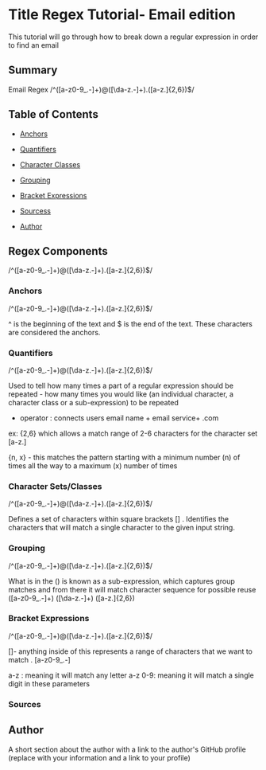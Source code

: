 # Title Regex Tutorial- Email edition
This tutorial will go through how to break down a regular expression in order to find an email
## Summary
Email Regex
 /^([a-z0-9_\.-]+)@([\da-z\.-]+)\.([a-z\.]{2,6})$/

## Table of Contents

- [Anchors](#anchors)
- [Quantifiers](#quantifiers)

- [Character Classes](#character-classes)

- [Grouping](#grouping)
- [Bracket Expressions](#bracket-expressions)

- [Sourcess](#sources)
- [Author](#author)


## Regex Components

 /^([a-z0-9_\.-]+)@([\da-z\.-]+)\.([a-z\.]{2,6})$/
### Anchors

/^([a-z0-9_\.-]+)@([\da-z\.-]+)\.([a-z\.]{2,6})$/

^ is the beginning of the text and $ is the end of the text. These characters are considered the anchors. 
### Quantifiers

/^([a-z0-9_\.-]+)@([\da-z\.-]+)\.([a-z\.]{2,6})$/

Used to tell how many times a part of a regular expression should be repeated - how many times you would like (an individual character, a character class or a sub-expression) to be repeated 

+ operator : connects users email name + email service+ .com
 
ex:
{2,6} which allows a match range of 2-6 characters for the character set [a-z\.]

{n, x} - this matches the pattern starting with a minimum number (n) of times all the way to a maximum (x) number of times


### Character Sets/Classes

/^([a-z0-9_\.-]+)@([\da-z\.-]+)\.([a-z\.]{2,6})$/

Defines a set of characters within square brackets [] . Identifies the characters that will match a single character to the given input string. 
### Grouping

/^([a-z0-9_\.-]+)@([\da-z\.-]+)\.([a-z\.]{2,6})$/

What is in the () is known as a sub-expression, which captures group matches and from there it will match character sequence for possible reuse
([a-z0-9_\.-]+)
([\da-z\.-]+)
([a-z\.]{2,6})

### Bracket Expressions


/^([a-z0-9_\.-]+)@([\da-z\.-]+)\.([a-z\.]{2,6})$/

[]- anything inside of this represents a range of characters that we want to match . 
[a-z0-9_\.-]

a-z : meaning it will match any letter a-z 
0-9: meaning it will match a single digit in these parameters


### Sources

## Author

A short section about the author with a link to the author's GitHub profile (replace with your information and a link to your profile)
